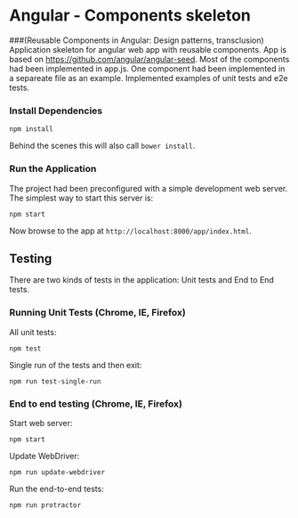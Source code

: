# Angular - Components skeleton
###(Reusable Components in Angular: Design patterns, transclusion)
Application skeleton for angular web app with reusable components.
App is based on https://github.com/angular/angular-seed. 
Most of the components had been implemented in app.js. One component had been implemented in a separeate file as an example.
Implemented examples of unit tests and e2e tests.

### Install Dependencies


```
npm install
```

Behind the scenes this will also call `bower install`.

### Run the Application

The project had been preconfigured with a simple development web server.  The simplest way to start
this server is:

```
npm start
```

Now browse to the app at `http://localhost:8000/app/index.html`.


## Testing

There are two kinds of tests in the application: Unit tests and End to End tests.

### Running Unit Tests (Chrome, IE, Firefox)

All unit tests:

```
npm test
```

Single run of the tests and then exit:

```
npm run test-single-run
```


### End to end testing (Chrome, IE, Firefox)

Start web server:

```
npm start
```

Update WebDriver:

```
npm run update-webdriver
```

Run the end-to-end tests:

```
npm run protractor
```
